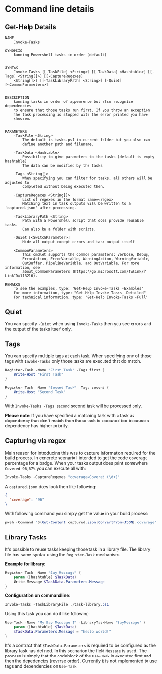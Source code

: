 # Command line details

## Get-Help Details

```
NAME
    Invoke-Tasks
    
SYNOPSIS
    Running Powershell tasks in order (default)
    
    
SYNTAX
    Invoke-Tasks [[-TaskFile] <String>] [[-TaskData] <Hashtable>] [[-Tags] <String[]>] [[-CaptureRegexes] 
    <String[]>] [[-TaskLibraryPath] <String>] [-Quiet] [<CommonParameters>]
    
    
DESCRIPTION
    Running tasks in order of appearence but also recognize dependencies
    to ensure that those tasks run first. If you throw an exception
    the task processing is stopped with the error printed you have
    choosen.
    

PARAMETERS
    -TaskFile <String>
        The default is tasks.ps1 in current folder but you also can
        define another path and filename.
        
    -TaskData <Hashtable>
        Possibility to give parameters to the tasks (default is empty hashtable)
        The data can be modified by the tasks
        
    -Tags <String[]>
        When specifying you can filter for tasks, all others will be adjusted to
        completed without being executed then.
        
    -CaptureRegexes <String[]>
        List of regexes in the format name=<regex>
        Matching text in task outputs will be written to a 'captured.json' after processing.
        
    -TaskLibraryPath <String>
        Path with a Powershell script that does provide reusable tasks.
        Can also be a folder with scripts.
        
    -Quiet [<SwitchParameter>]
        Hide all output except errors and task output itself
        
    <CommonParameters>
        This cmdlet supports the common parameters: Verbose, Debug,
        ErrorAction, ErrorVariable, WarningAction, WarningVariable,
        OutBuffer, PipelineVariable, and OutVariable. For more information, see
        about_CommonParameters (https://go.microsoft.com/fwlink/?LinkID=113216). 
    
REMARKS
    To see the examples, type: "Get-Help Invoke-Tasks -Examples"
    For more information, type: "Get-Help Invoke-Tasks -Detailed"
    For technical information, type: "Get-Help Invoke-Tasks -Full"
```

## Quiet

You can specify `-Quiet` when using `Invoke-Tasks` then you see errors and the output of
the tasks itself only.

## Tags

You can specify multiple tags at each task.
When specifying one of those tags with `Invoke-Tasks`
only those tasks are executed that do match.

```powershell
Register-Task -Name "First Task" -Tags first {
    Write-Host "First Task"
}

Register-Task -Name "Second Task" -Tags second {
    Write-Host "Second Task"
}
```

With `Invoke-Tasks -Tags second` second task will be processed only.

**Please note**: If you have specified a matching task with a task
as dependency that don't match then those task is executed too because
a dependency has higher priority.

## Capturing via regex

Main reason for introducing this was to capture information required for the build
process. In concrete scenario I intended to get the code coverage percentage for
a badge. When your tasks output does print somewhere `Covered 96,67%` you can execute
all with:

```powershell
Invoke-Tasks -CaptureRegexes "coverage=Covered (\d+)" 
```

A `captured.json` does look then like following:

```json
{
  "coverage": "96"
}
```

With following command you simply get the value in your build process:

```powershell
pwsh -Command "$(Get-Content captured.json|ConvertFrom-JSON).coverage"
```

## Library Tasks

It's possible to reuse tasks keeping those task in a library file.
The library file has same syntax using the `Register-Task` mechanism.

**Example for library**:

```powershell
Register-Task -Name "Say Message" {
    param ([hashtable] $TaskData)
    Write-Message $TaskData.Parameters.Message
}
```

**Configuration on commandline**:

```powershell
Invoke-Tasks -TaskLibraryFile ./task-library.ps1
```

Using this task you can do it like following:

```powershell
Use-Task -Name "My Say Message 1" -LibraryTaskName "SayMessage" {
    param ([hashtable] $TaskData)
    $TaskData.Parameters.Message = "hello world!"
}
```

It's a contract that `$TaskData.Parameters` is required to be configured as the library
task has defined. In this scenarion the field `Message` is used. The process is simply
that the codeblock of the `Use-Task` is executed first and then the depedencies (reverse order).
Currently it is not implemented to use tags and dependencies on `Use-Task`
